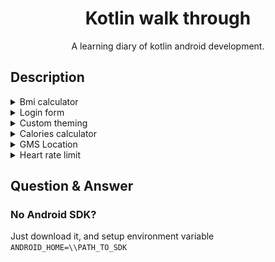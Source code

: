 <div align="center">

# Kotlin walk through

A learning diary of kotlin android development.

</div>

## Description

<details>
<summary>Bmi calculator</summary>
<img src="docs/bmi.png">
</details>

<details>
<summary>Login form</summary>
<img src="docs/login.png">
</details>

<details>
<summary>Custom theming</summary>
<img src="docs/theme.png">
</details>

<details>
<summary>Calories calculator</summary>
<img src="docs/calories.png">
</details>

<details>
<summary>GMS Location</summary>
<img src="docs/location.png">
</details>

<details>
<summary>Heart rate limit</summary>
<img src="docs/hrlimit.png">
</details>

## Question & Answer

### No Android SDK?
Just download it, and setup environment variable `ANDROID_HOME=\\PATH_TO_SDK`

